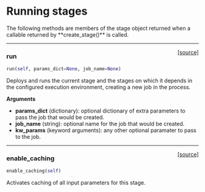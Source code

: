 <h1>Running stages</h1>
The following methods are members of the stage object returned when a callable returned by **create_stage()** is called.

----

<span style="float:right;">[[source]](https://github.com/DeepLearnI/foundations/blob/master/foundations/stage_connector_wrapper.py#L72)</span>

### run


```python
run(self, params_dict=None, job_name=None)
```



Deploys and runs the current stage and the stages on which it depends in the configured execution
environment, creating a new job in the process.

__Arguments__

- __params_dict__ (dictionary): optional dictionary of extra parameters to pass the job that would be created.
- __job_name__ (string): optional name for the job that would be created.
- __kw_params__ (keyword arguments): any other optional paramater to pass to the job.


----

<span style="float:right;">[[source]](https://github.com/DeepLearnI/foundations/blob/master/foundations/stage_connector_wrapper.py#L57)</span>

### enable_caching


```python
enable_caching(self)
```



Activates caching of all input parameters for this stage.


